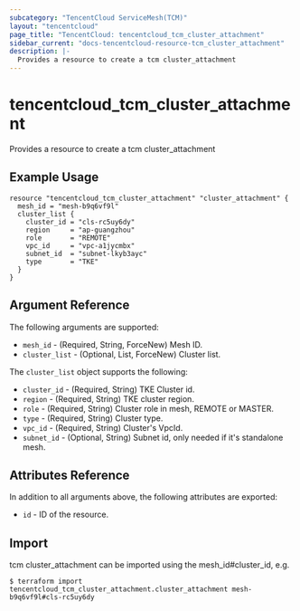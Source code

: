 ```yaml
---
subcategory: "TencentCloud ServiceMesh(TCM)"
layout: "tencentcloud"
page_title: "TencentCloud: tencentcloud_tcm_cluster_attachment"
sidebar_current: "docs-tencentcloud-resource-tcm_cluster_attachment"
description: |-
  Provides a resource to create a tcm cluster_attachment
---
```


# tencentcloud_tcm_cluster_attachment

Provides a resource to create a tcm cluster_attachment

## Example Usage

```hcl
resource "tencentcloud_tcm_cluster_attachment" "cluster_attachment" {
  mesh_id = "mesh-b9q6vf9l"
  cluster_list {
    cluster_id = "cls-rc5uy6dy"
    region     = "ap-guangzhou"
    role       = "REMOTE"
    vpc_id     = "vpc-a1jycmbx"
    subnet_id  = "subnet-lkyb3ayc"
    type       = "TKE"
  }
}
```

## Argument Reference

The following arguments are supported:

* `mesh_id` - (Required, String, ForceNew) Mesh ID.
* `cluster_list` - (Optional, List, ForceNew) Cluster list.

The `cluster_list` object supports the following:

* `cluster_id` - (Required, String) TKE Cluster id.
* `region` - (Required, String) TKE cluster region.
* `role` - (Required, String) Cluster role in mesh, REMOTE or MASTER.
* `type` - (Required, String) Cluster type.
* `vpc_id` - (Required, String) Cluster&#39;s VpcId.
* `subnet_id` - (Optional, String) Subnet id, only needed if it&#39;s standalone mesh.

## Attributes Reference

In addition to all arguments above, the following attributes are exported:

* `id` - ID of the resource.




## Import

tcm cluster_attachment can be imported using the mesh_id#cluster_id, e.g.
```
$ terraform import tencentcloud_tcm_cluster_attachment.cluster_attachment mesh-b9q6vf9l#cls-rc5uy6dy
```

